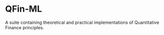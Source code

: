 # QFin-ML
A suite containing theoretical and practical implementations of Quantitative Finance principles.
